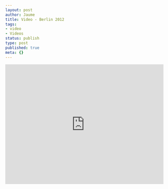 ```yaml
---
layout: post
author: Jaume
title: Video - Berlin 2012
tags:
- video
- Videos
status: publish
type: post
published: true
meta: {}
---
```

<iframe src="http://player.vimeo.com/video/55182694?title=0&amp;byline=0&amp;color=679AF1&amp;portrait=0" width="500" height="377" frameborder="0"></iframe>
